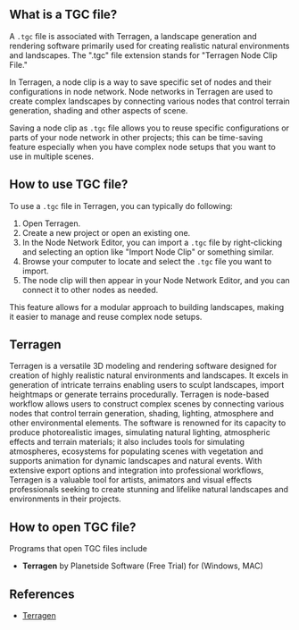 ## What is a TGC file?

A `.tgc` file is associated with Terragen, a landscape generation and rendering software primarily used for creating realistic natural environments and landscapes. The ".tgc" file extension stands for "Terragen Node Clip File."

In Terragen, a node clip is a way to save specific set of nodes and their configurations in node network. Node networks in Terragen are used to create complex landscapes by connecting various nodes that control terrain generation, shading and other aspects of scene.

Saving a node clip as `.tgc` file allows you to reuse specific configurations or parts of your node network in other projects; this can be time-saving feature especially when you have complex node setups that you want to use in multiple scenes.

## How to use TGC file?

To use a `.tgc` file in Terragen, you can typically do following:

1.  Open Terragen.
2.  Create a new project or open an existing one.
3.  In the Node Network Editor, you can import a `.tgc` file by right-clicking and selecting an option like "Import Node Clip" or something similar.
4.  Browse your computer to locate and select the `.tgc` file you want to import.
5.  The node clip will then appear in your Node Network Editor, and you can connect it to other nodes as needed.

This feature allows for a modular approach to building landscapes, making it easier to manage and reuse complex node setups.

## Terragen

Terragen is a versatile 3D modeling and rendering software designed for creation of highly realistic natural environments and landscapes. It excels in generation of intricate terrains enabling users to sculpt landscapes, import heightmaps or generate terrains procedurally. Terragen is node-based workflow allows users to construct complex scenes by connecting various nodes that control terrain generation, shading, lighting, atmosphere and other environmental elements. The software is renowned for its capacity to produce photorealistic images, simulating natural lighting, atmospheric effects and terrain materials; it also includes tools for simulating atmospheres, ecosystems for populating scenes with vegetation and supports animation for dynamic landscapes and natural events. With extensive export options and integration into professional workflows, Terragen is a valuable tool for artists, animators and visual effects professionals seeking to create stunning and lifelike natural landscapes and environments in their projects.

## How to open TGC file?

Programs that open TGC files include

- **Terragen** by Planetside Software (Free Trial) for (Windows, MAC)

## References
* [Terragen](https://en.wikipedia.org/wiki/Terragen)

